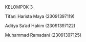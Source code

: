 KELOMPOK 3 

Tifani Harista Maya 		(23091397119)

Aditya Sa’ad Hakim		 	(23091397122) 

Muhammad Ramadani 			(23091397125)
